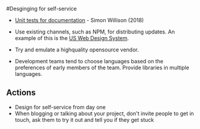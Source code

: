 <!-- TITLE: Designing for self-service -->

#Desginging for self-service

* [Unit tests for documentation](https://simonwillison.net/2018/Jul/28/documentation-unit-tests/) - Simon Willison (2018)

* Use existing channels, such as NPM, for distributing updates. An example of this is the [US Web Design System](https://www.npmjs.com/package/uswds). 
* Try and emulate a highquality opensource vendor.
* Development teams tend to choose languages based on the preferences of early members of the team. Provide libraries in multiple languages.


## Actions

* Design for self-service from day one
* When blogging or talking about your project, don't invite people to get in touch, ask them to try it out and tell you if they get stuck